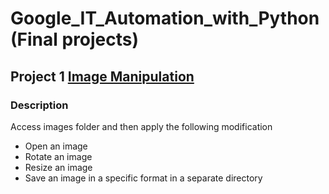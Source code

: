 # Google_IT_Automation_with_Python(Final projects)

## Project 1 [Image Manipulation](https://github.com/abbas-abdelrhman/Google_IT_Automation_with_Python-Final_projects-/tree/master/Project-1)

### Description
Access images folder and then apply the following modification

- Open an image 
- Rotate an image 
- Resize an image 
- Save an image in a specific format in a separate directory
